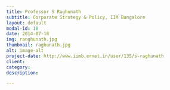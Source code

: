 ```yaml
---
title: Professor S Raghunath
subtitle: Corporate Strategy & Policy, IIM Bangalore
layout: default
modal-id: 18
date: 2014-07-18
img: ranghunath.jpg
thumbnail: raghunath.jpg
alt: image-alt
project-date: http://www.iimb.ernet.in/user/135/s-raghunath
client: 
category: 
description: 

---
```

